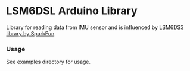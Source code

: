 LSM6DSL Arduino Library
=======================

Library for reading data from IMU sensor and is influenced by [LSM6DS3 library by SparkFun](https://github.com/sparkfun/SparkFun_LSM6DS3_Arduino_Library).

### Usage

See examples directory for usage.

